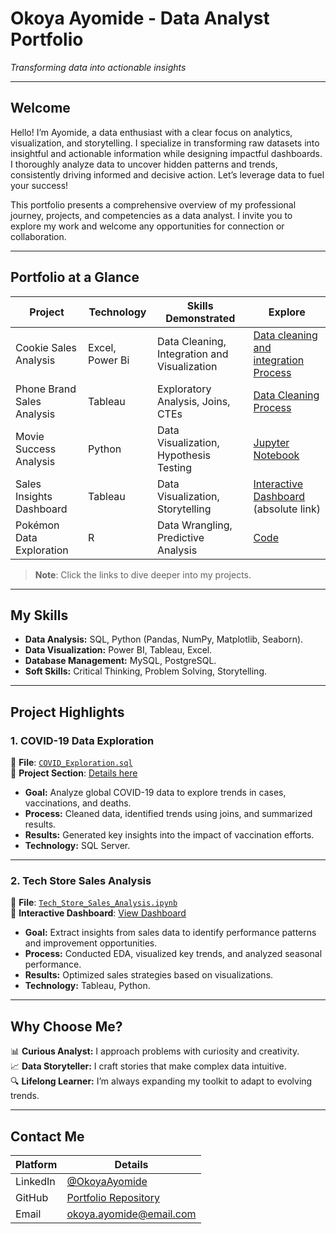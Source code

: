 # Okoya Ayomide - Data Analyst Portfolio
*Transforming data into actionable insights*

---

## **Welcome**
Hello! I’m Ayomide, a data enthusiast with a clear focus on analytics, visualization, and storytelling. I specialize in transforming raw datasets into insightful and actionable information while designing impactful dashboards. I thoroughly analyze data to uncover hidden patterns and trends, consistently driving informed and decisive action. Let’s leverage data to fuel your success!

This portfolio presents a comprehensive overview of my professional journey, projects, and competencies as a data analyst. I invite you to explore my work and welcome any opportunities for connection or collaboration.

---

## **Portfolio at a Glance**
| **Project**                  | **Technology**        | **Skills Demonstrated**                  | **Explore**                                                                                          |
|------------------------------|-----------------------|------------------------------------------|------------------------------------------------------------------------------------------------------|
| Cookie Sales Analysis  | Excel, Power Bi                  | Data Cleaning, Integration and Visualization             | [Data cleaning and integration Process](https://github.com/AyomideOkoya/Data_Cleaning_and_Integration_Process/blob/0cf55ad1971d5cbf268de19cfd1273f78072d6f0/README.md)                                                 |
|    Phone Brand Sales Analysis   | Tableau                  | Exploratory Analysis, Joins, CTEs        | [Data Cleaning Process](https://github.com/AyomideOkoya/Phone-Brand-Sales-Analysis-Data-Cleaning/blob/f1d2eb36785bf378f9ef2ad30c43f2e87ac663e0/README.md)                                                         |
| Movie Success Analysis      | Python               | Data Visualization, Hypothesis Testing   | [Jupyter Notebook](Python_Projects/Movie_Success_Analysis.ipynb)                                    |
| Sales Insights Dashboard    | Tableau              | Data Visualization, Storytelling         | [Interactive Dashboard](https://public.tableau.com/views/Tech_Store_Sales_Insights) (absolute link) |
| Pokémon Data Exploration    | R                    | Data Wrangling, Predictive Analysis      | [Code](R_Projects/Pokemon_Data_Exploration.R)                                                      |

> **Note**: Click the links to dive deeper into my projects.  

---

## **My Skills**
- **Data Analysis:** SQL, Python (Pandas, NumPy, Matplotlib, Seaborn).  
- **Data Visualization:** Power BI, Tableau, Excel.  
- **Database Management:** MySQL, PostgreSQL.  
- **Soft Skills:** Critical Thinking, Problem Solving, Storytelling.

---

## **Project Highlights**

### 1. **COVID-19 Data Exploration**
📂 **File**: [`COVID_Exploration.sql`](SQL_Projects/COVID_Exploration.sql)  
🔗 **Project Section**: [Details here](#covid-19-data-exploration)  

- **Goal:** Analyze global COVID-19 data to explore trends in cases, vaccinations, and deaths.  
- **Process:** Cleaned data, identified trends using joins, and summarized results.  
- **Results:** Generated key insights into the impact of vaccination efforts.  
- **Technology:** SQL Server.  

---

### 2. **Tech Store Sales Analysis**
📂 **File**: [`Tech_Store_Sales_Analysis.ipynb`](Python_Projects/Tech_Store_Sales_Analysis.ipynb)  
🔗 **Interactive Dashboard**: [View Dashboard](https://public.tableau.com/views/Tech_Store_Sales_Insights)  

- **Goal:** Extract insights from sales data to identify performance patterns and improvement opportunities.  
- **Process:** Conducted EDA, visualized key trends, and analyzed seasonal performance.  
- **Results:** Optimized sales strategies based on visualizations.  
- **Technology:** Tableau, Python.  

---

## **Why Choose Me?**
📊 **Curious Analyst:** I approach problems with curiosity and creativity.  
📈 **Data Storyteller:** I craft stories that make complex data intuitive.  
🔍 **Lifelong Learner:** I’m always expanding my toolkit to adapt to evolving trends.  

---

## **Contact Me**
| **Platform**    | **Details**                                             |
|------------------|---------------------------------------------------------|
| LinkedIn         | [@OkoyaAyomide](https://linkedin.com/in/okoya-ayomide)  |
| GitHub           | [Portfolio Repository](https://github.com/okoyaayomide) |
| Email            | okoya.ayomide@email.com                                |

